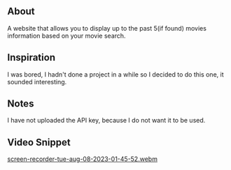 <h2>About</h2>
  A website that allows you to display up to the past 5(if found) movies information based on your movie search.

<h2>Inspiration</h2>
I was bored, I hadn't done a project in a while so I decided to do this one, it sounded interesting.

<h2>Notes</h2>
I have not uploaded the API key, because I do not want it to be used.

<h2>Video Snippet</h2>

[screen-recorder-tue-aug-08-2023-01-45-52.webm](https://github.com/RShah126/MovieInfo/assets/65997615/c3acd1e4-e8bf-4f2e-b33d-08aea477a198)
